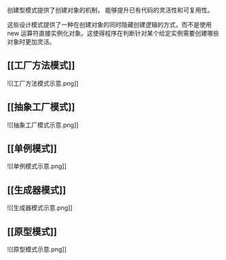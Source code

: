 创建型模式提供了创建对象的机制， 能够提升已有代码的灵活性和可复用性。

这些设计模式提供了一种在创建对象的同时隐藏创建逻辑的方式，而不是使用 new 运算符直接实例化对象。这使得程序在判断针对某个给定实例需要创建哪些对象时更加灵活。

## [[工厂方法模式]]
![[工厂方法模式示意.png]]

## [[抽象工厂模式]]
![[抽象工厂模式示意.png]]

## [[单例模式]]
![[单例模式示意.png]]
## [[生成器模式]]
![[生成器模式示意.png]]
## [[原型模式]]
![[原型模式示意.png]]